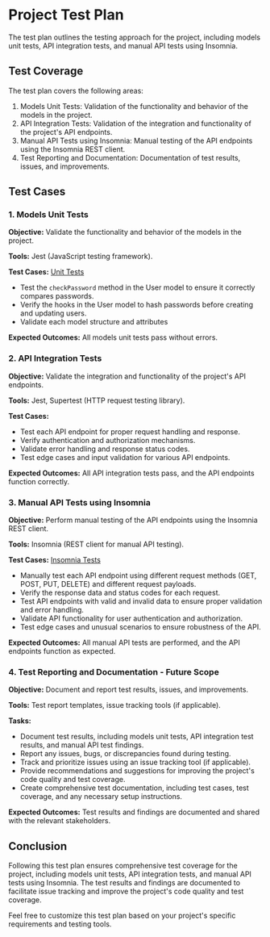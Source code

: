 # Project Test Plan

The test plan outlines the testing approach for the project, including models unit tests, API integration tests, and manual API tests using Insomnia.

## Test Coverage

The test plan covers the following areas:

1. Models Unit Tests: Validation of the functionality and behavior of the models in the project.
2. API Integration Tests: Validation of the integration and functionality of the project's API endpoints.
3. Manual API Tests using Insomnia: Manual testing of the API endpoints using the Insomnia REST client.
4. Test Reporting and Documentation: Documentation of test results, issues, and improvements.

## Test Cases

### 1. Models Unit Tests

**Objective:** Validate the functionality and behavior of the models in the project.

**Tools:** Jest (JavaScript testing framework).

**Test Cases:**
[Unit Tests](Documentation/TestPlan1/Unit%20Tests)
- Test the `checkPassword` method in the User model to ensure it correctly compares passwords.
- Verify the hooks in the User model to hash passwords before creating and updating users.
- Validate each model structure and attributes

**Expected Outcomes:** All models unit tests pass without errors.

### 2. API Integration Tests

**Objective:** Validate the integration and functionality of the project's API endpoints.

**Tools:** Jest, Supertest (HTTP request testing library).

**Test Cases:**
- Test each API endpoint for proper request handling and response.
- Verify authentication and authorization mechanisms.
- Validate error handling and response status codes.
- Test edge cases and input validation for various API endpoints.

**Expected Outcomes:** All API integration tests pass, and the API endpoints function correctly.

### 3. Manual API Tests using Insomnia

**Objective:** Perform manual testing of the API endpoints using the Insomnia REST client.

**Tools:** Insomnia (REST client for manual API testing).

**Test Cases:**
[Insomnia Tests](Documentation/Project2_Insomnia_APIContracts.json)
- Manually test each API endpoint using different request methods (GET, POST, PUT, DELETE) and different request payloads.
- Verify the response data and status codes for each request.
- Test API endpoints with valid and invalid data to ensure proper validation and error handling.
- Validate API functionality for user authentication and authorization.
- Test edge cases and unusual scenarios to ensure robustness of the API.

**Expected Outcomes:** All manual API tests are performed, and the API endpoints function as expected.

### 4. Test Reporting and Documentation - Future Scope

**Objective:** Document and report test results, issues, and improvements.

**Tools:** Test report templates, issue tracking tools (if applicable).

**Tasks:**
- Document test results, including models unit tests, API integration test results, and manual API test findings.
- Report any issues, bugs, or discrepancies found during testing.
- Track and prioritize issues using an issue tracking tool (if applicable).
- Provide recommendations and suggestions for improving the project's code quality and test coverage.
- Create comprehensive test documentation, including test cases, test coverage, and any necessary setup instructions.

**Expected Outcomes:** Test results and findings are documented and shared with the relevant stakeholders.

## Conclusion

Following this test plan ensures comprehensive test coverage for the project, including models unit tests, API integration tests, and manual API tests using Insomnia. The test results and findings are documented to facilitate issue tracking and improve the project's code quality and test coverage.

Feel free to customize this test plan based on your project's specific requirements and testing tools.